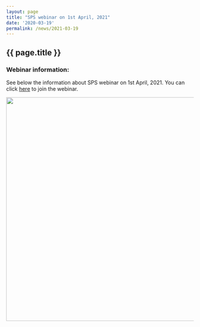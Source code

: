 ```yaml
---
layout: page
title: "SPS webinar on 1st April, 2021"
date: '2020-03-19'
permalink: /news/2021-03-19
---
```


## {{ page.title }}

### Webinar information:
See below the information about SPS webinar on 1st April, 2021. You can click [here](https://ukri.zoom.us/j/99012769168) to join the webinar.

<img src="https://stratigraphy.org/subcommission-permian/images/flyer MS.jpg" alt="" style="width:600px" />  
